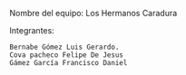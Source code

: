 Nombre del equipo:
  Los Hermanos Caradura

  Integrantes:


  	Bernabe Gómez Luis Gerardo.
  	Cova pacheco Felipe De Jesus
  	Gámez García Francisco Daniel 


